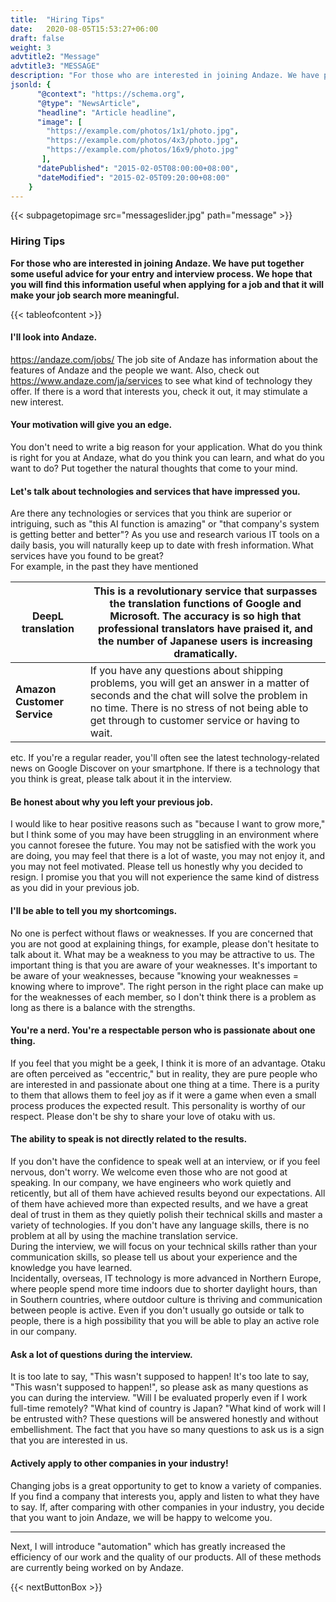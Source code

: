 ```yaml
---
title:  "Hiring Tips"
date:   2020-08-05T15:53:27+06:00
draft: false
weight: 3
advtitle2: "Message"
advtitle3: "MESSAGE"
description: "For those who are interested in joining Andaze. We have put together some useful advice for your entry and interview process. We hope that you will find this information useful when applying for a job and that it will make your job search more meaningful."
jsonld: {
      "@context": "https://schema.org",
      "@type": "NewsArticle",
      "headline": "Article headline",
      "image": [
        "https://example.com/photos/1x1/photo.jpg",
        "https://example.com/photos/4x3/photo.jpg",
        "https://example.com/photos/16x9/photo.jpg"
       ],
      "datePublished": "2015-02-05T08:00:00+08:00",
      "dateModified": "2015-02-05T09:20:00+08:00"
    }
---
```

{{< subpagetopimage src="messageslider.jpg" path="message" >}}

### Hiring Tips

**For those who are interested in joining Andaze. We have put together some useful advice for your entry and interview process. We hope that you will find this information useful when applying for a job and that it will make your job search more meaningful.**

{{< tableofcontent >}}

#### I'll look into Andaze.

https://andaze.com/jobs/ The job site of Andaze has information about the features of Andaze and the people we want. Also, check out https://www.andaze.com/ja/services to see what kind of technology they offer. If there is a word that interests you, check it out, it may stimulate a new interest.

#### Your motivation will give you an edge.

You don't need to write a big reason for your application. What do you think is right for you at Andaze, what do you think you can learn, and what do you want to do? Put together the natural thoughts that come to your mind.

#### Let's talk about technologies and services that have impressed you.

Are there any technologies or services that you think are superior or intriguing, such as "this AI function is amazing" or "that company's system is getting better and better"? As you use and research various IT tools on a daily basis, you will naturally keep up to date with fresh information. What services have you found to be great?  
For example, in the past they have mentioned

<div class="table-width">

|**DeepL translation**|This is a revolutionary service that surpasses the translation functions of Google and Microsoft. The accuracy is so high that professional translators have praised it, and the number of Japanese users is increasing dramatically.|
|---|---|
|**Amazon Customer Service**|If you have any questions about shipping problems, you will get an answer in a matter of seconds and the chat will solve the problem in no time. There is no stress of not being able to get through to customer service or having to wait.|

</div>

etc. If you're a regular reader, you'll often see the latest technology-related news on Google Discover on your smartphone. If there is a technology that you think is great, please talk about it in the interview.

#### Be honest about why you left your previous job.

I would like to hear positive reasons such as "because I want to grow more," but I think some of you may have been struggling in an environment where you cannot foresee the future. You may not be satisfied with the work you are doing, you may feel that there is a lot of waste, you may not enjoy it, and you may not feel motivated. Please tell us honestly why you decided to resign. I promise you that you will not experience the same kind of distress as you did in your previous job.

#### I'll be able to tell you my shortcomings.

No one is perfect without flaws or weaknesses. If you are concerned that you are not good at explaining things, for example, please don't hesitate to talk about it. What may be a weakness to you may be attractive to us. The important thing is that you are aware of your weaknesses. It's important to be aware of your weaknesses, because "knowing your weaknesses = knowing where to improve". The right person in the right place can make up for the weaknesses of each member, so I don't think there is a problem as long as there is a balance with the strengths.

#### You're a nerd. You're a respectable person who is passionate about one thing.

If you feel that you might be a geek, I think it is more of an advantage. Otaku are often perceived as "eccentric," but in reality, they are pure people who are interested in and passionate about one thing at a time. There is a purity to them that allows them to feel joy as if it were a game when even a small process produces the expected result. This personality is worthy of our respect. Please don't be shy to share your love of otaku with us.

#### The ability to speak is not directly related to the results.

If you don't have the confidence to speak well at an interview, or if you feel nervous, don't worry. We welcome even those who are not good at speaking. In our company, we have engineers who work quietly and reticently, but all of them have achieved results beyond our expectations. All of them have achieved more than expected results, and we have a great deal of trust in them as they quietly polish their technical skills and master a variety of technologies. If you don't have any language skills, there is no problem at all by using the machine translation service.  
During the interview, we will focus on your technical skills rather than your communication skills, so please tell us about your experience and the knowledge you have learned.  
Incidentally, overseas, IT technology is more advanced in Northern Europe, where people spend more time indoors due to shorter daylight hours, than in Southern countries, where outdoor culture is thriving and communication between people is active. Even if you don't usually go outside or talk to people, there is a high possibility that you will be able to play an active role in our company.

#### Ask a lot of questions during the interview.

It is too late to say, "This wasn't supposed to happen! It's too late to say, "This wasn't supposed to happen!", so please ask as many questions as you can during the interview. "Will I be evaluated properly even if I work full-time remotely? "What kind of country is Japan? "What kind of work will I be entrusted with? These questions will be answered honestly and without embellishment. The fact that you have so many questions to ask us is a sign that you are interested in us.

#### Actively apply to other companies in your industry!

Changing jobs is a great opportunity to get to know a variety of companies. If you find a company that interests you, apply and listen to what they have to say. If, after comparing with other companies in your industry, you decide that you want to join Andaze, we will be happy to welcome you.

---

Next, I will introduce "automation" which has greatly increased the efficiency of our work and the quality of our products. All of these methods are currently being worked on by Andaze.

{{< nextButtonBox >}}
